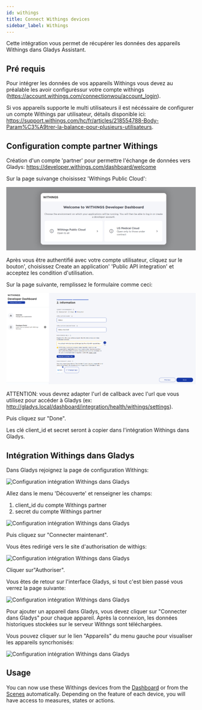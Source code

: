 ```yaml
---
id: withings
title: Connect Withings devices
sidebar_label: Withings
---
```


Cette intégration vous permet de récupérer les données des appareils Withings dans Gladys Assistant.

## Pré requis

Pour intégrer les données de vos appareils Withings vous devez au préalable les avoir configuréssur votre compte withings (https://account.withings.com/connectionwou/account_login).


Si vos appareils supporte le multi utilisateurs il est nécéssaire de configurer un compte Withings par utilisateur, détails disponible ici: https://support.withings.com/hc/fr/articles/218554788-Body-Param%C3%A9trer-la-balance-pour-plusieurs-utilisateurs.

## Configuration compte partner Withings

Création d'un compte 'partner' pour permettre l'échange de données vers Gladys: https://developer.withings.com/dashboard/welcome

Sur la page suivange choisissez 'Withings Public Cloud':

![Création compte Withings partner](../../../../../static/img/docs/en/configuration/withings/withings-partner-config-1.png)

Après vous être authentifié avec votre compte utilisateur, cliquez sur le bouton', choisissez Create an application' 'Public API integration' et acceptez les condition d'utilisation.

Sur la page suivante, remplissez le formulaire comme ceci:

![Création compte Withings partner](../../../../../static/img/docs/en/configuration/withings/withings-partner-config-2.png)

ATTENTION: vous devrez adapter l'url de callback avec l'url que vous utilisez pour accéder à Gladys (ex: http://gladys.local/dashboard/integration/health/withings/settings).

Puis cliquez sur "Done".

Les clé client_id et secret seront à copier dans l'intégration Withings dans Gladys.

## Intégration Withings dans Gladys

Dans Gladys rejoignez la page de configuration Withings:

![Configuration intégration Withings dans Gladys](../../../../../../../../static/img/docs/fr/configuration/withings/withings-settings-config-0.png)

Allez dans le menu 'Découverte' et renseigner les champs:
1. client_id du compte Withings partner
2. secret du compte Withings partner

![Configuration intégration Withings dans Gladys](../../../../../../../../static/img/docs/fr/configuration/withings/withings-settings-config-1.png)

Puis cliquez sur "Connecter maintenant".

Vous êtes redirigé vers le site d'authorisation de withigs:

![Configuration intégration Withings dans Gladys](../../../../../../../../static/img/docs/fr/configuration/withings/withings-settings-config-2.png)

Cliquer sur"Authoriser".

Vous êtes de retour sur l'interface Gladys, si tout c'est bien passé vous verrez la page suivante:

![Configuration intégration Withings dans Gladys](../../../../../../../../static/img/docs/fr/configuration/withings/withings-settings-config-3.png)

Pour ajouter un appareil dans Gladys, vous devez cliquer sur "Connecter dans Gladys" pour chaque appareil. Après la connexion, les données historiques stockées sur le serveur Withngs sont téléchargées.

Vous pouvez cliquer sur le lien "Appareils" du menu gauche pour visualiser les appareils syncrhonisés:

![Configuration intégration Withings dans Gladys](../../../../../../../../static/img/docs/fr/configuration/withings/withings-settings-config-4.png)

## Usage

You can now use these Withings devices from the [Dashboard](../dashboard/devices-in-room.md) or from the [Scenes](../scenes/intro.md) automatically. Depending on the feature of each device, you will have access to measures, states or actions.
